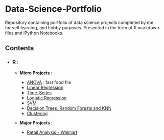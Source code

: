 # Data-Science-Portfolio

Repository containing portfolio of data science projects completed by me for self learning, and hobby purposes. Presented in the form of R markdown files and iPython Notebooks.

## Contents
- ### R : 
  - __Micro Projects__ : 
    - [ANOVA]() : fast food file
    - [Linear Regression]()
    - [Time-Series]()
    - [Logistic Regression]()
    - [SVM]()
    - [Decision Trees, Random Forests and KNN]()
    - [Clustering]()
   
   - __Major Projects__ : 
     - [Retail Analysis - Walmart]()
    
